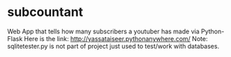 # subcountant
Web App that tells how many subscribers a youtuber has made via Python-Flask
Here is the link: http://yassataiseer.pythonanywhere.com/
Note: sqlitetester.py is not part of project just used to test/work with databases.
